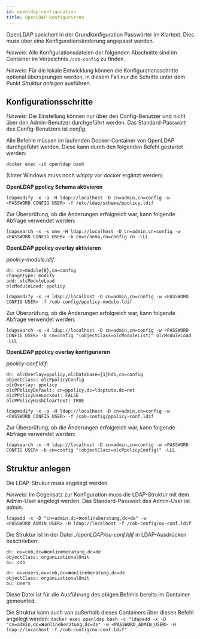```yaml
---
id: openldap-configuration
title: OpenLDAP konfigurieren
---
```


OpenLDAP speichert in der Grundkonfiguration Passwörter im Klartext. Dies muss über eine Konfigurationsänderung angepasst werden.

*Hinweis:* Alle Konfigurationsdateien der folgenden Abschnitte sind im Container im Verzeichnis ```/cob-config``` zu finden.

*Hinweis:* Für die lokale Entwicklung können die Konfigurationsschritte optional übersprungen werden, in diesem Fall nur die Schritte unter dem Punkt _Struktur anlegen_ ausführen.

## Konfigurationsschritte

*Hinweis:* Die Einstellung können nur über den Config-Benutzer und nicht über den Admin-Benutzer durchgeführt werden. Das Standard-Passwort des Config-Benutzers ist _config_.

Alle Befehle müssen im laufenden Docker-Container von OpenLDAP durchgeführt werden. Diese kann durch den folgenden Befehl gestartet werden:

``docker exec -it openldap bash``

(Unter Windows muss noch *winpty* vor *docker* ergänzt werden)

**OpenLDAP ppolicy Schema aktivieren**

 ```ldapmodify -x -a -H ldap://localhost -D cn=admin,cn=config -w <PASSWORD CONFIG USER> -f /etc/ldap/schema/ppolicy.ldif```

 Zur Überprüfung, ob die Änderungen erfolgreich war, kann folgende Abfrage verwendet werden:

 ```ldapsearch -x -s one -H ldap://localhost -D cn=admin,cn=config -w <PASSWORD CONFIG USER> -b cn=schema,cn=config cn -LLL```

**OpenLDAP ppolicy overlay aktivieren**

 *ppolicy-module.ldif:*
 ```
 dn: cn=module{0},cn=config
 changeType: modify
 add: olcModuleLoad
 olcModuleLoad: ppolicy
 ```

 ```ldapmodify -x -H ldap://localhost -D cn=admin,cn=config -w <PASSWORD CONFIG USER> -f /cob-config/ppolicy-module.ldif```

 Zur Überprüfung, ob die Änderungen erfolgreich war, kann folgende Abfrage verwendet werden:

  ```ldapsearch -x -H ldap://localhost -D cn=admin,cn=config -w <PASSWORD CONFIG USER> -b cn=config "(objectClass=olcModuleList)" olcModuleLoad -LLL```

**OpenLDAP ppolicy overlay konfigurieren**

  *ppolicy-conf.ldif:*
  ```
  dn: olcOverlay=ppolicy,olcDatabase={1}hdb,cn=config
 objectClass: olcPpolicyConfig
 olcOverlay: ppolicy
 olcPPolicyDefault: cn=ppolicy,dc=ldaptuto,dc=net
 olcPPolicyUseLockout: FALSE
 olcPPolicyHashCleartext: TRUE
  ```

  ```ldapmodify -x -a -H ldap://localhost -D cn=admin,cn=config -w <PASSWORD CONFIG USER> -f /cob-config/ppolicy-conf.ldif```

  Zur Überprüfung, ob die Änderungen erfolgreich war, kann folgende Abfrage verwendet werden:

   ```ldapsearch -x -H ldap://localhost -D cn=admin,cn=config -w <PASSWORD CONFIG USER> -b cn=config "(objectClass=olcPpolicyConfig)" -LLL```

## Struktur anlegen
Die LDAP-Strukur muss angelegt werden.

*Hinweis:* Im Gegensatz zur Konfiguration muss die LDAP-Struktur mit dem Admin-User angelegt werden. Das Standard-Passwort des Admin-User ist _admin_.

```ldapadd -x -D "cn=admin,dc=❌onlineberatung,dc=de" -w <PASSWORD_ADMIN_USER> -H ldap://localhost -f /cob-config/ou-conf.ldif```

Die Struktur ist in der Datei _./openLDAP/ou-conf.ldif_ in LDAP-Ausdrücken beschrieben:

```
dn: ou=cob,dc=❌onlineberatung,dc=de
objectClass: organizationalUnit
ou: cob

dn: ou=users,ou=cob,dc=❌onlineberatung,dc=de
objectClass: organizationalUnit
ou: users
```

Diese Datei ist für die Ausführung des obigen Befehls bereits im Container gemounted.

Die Struktur kann auch von außerhalb dieses Containers über diesen Befehl angelegt werden:
```docker exec openldap bash -c "ldapadd -x -D "cn=admin,dc=❌onlineberatung,dc=de" -w <PASSWORD_ADMIN_USER> -H ldap://localhost -f /cob-config/ou-conf.ldif"```


